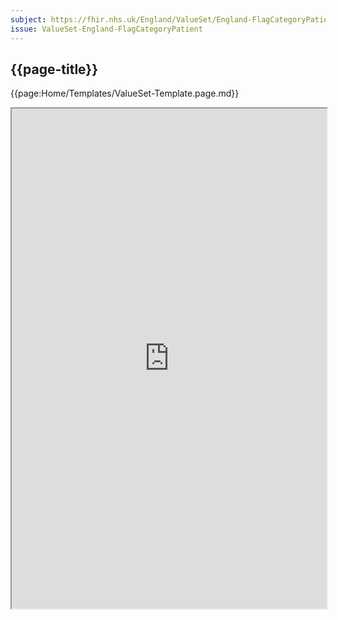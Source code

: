 ```yaml
---
subject: https://fhir.nhs.uk/England/ValueSet/England-FlagCategoryPatient
issue: ValueSet-England-FlagCategoryPatient
---
```

## {{page-title}}

{{page:Home/Templates/ValueSet-Template.page.md}}

<iframe src="https://simplifier.net/guide/nhs-england-fhir-implementation-guide/home/terminology/valueset/valueset-england-fgmremovalreason.page.md?version=current"  height="800px" width="100%"></iframe>